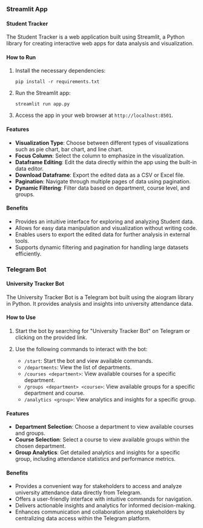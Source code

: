 ### Streamlit App

#### Student Tracker

The Student Tracker is a web application built using Streamlit, a Python library for creating interactive web apps for data analysis and visualization.

#### How to Run

1. Install the necessary dependencies:
   ```
   pip install -r requirements.txt
   ```

2. Run the Streamlit app:
   ```
   streamlit run app.py
   ```

3. Access the app in your web browser at `http://localhost:8501`.

#### Features

- **Visualization Type**: Choose between different types of visualizations such as pie chart, bar chart, and line chart.
- **Focus Column**: Select the column to emphasize in the visualization.
- **Dataframe Editing**: Edit the data directly within the app using the built-in data editor.
- **Download Dataframe**: Export the edited data as a CSV or Excel file.
- **Pagination**: Navigate through multiple pages of data using pagination.
- **Dynamic Filtering**: Filter data based on department, course level, and groups.

#### Benefits

- Provides an intuitive interface for exploring and analyzing Student data.
- Allows for easy data manipulation and visualization without writing code.
- Enables users to export the edited data for further analysis in external tools.
- Supports dynamic filtering and pagination for handling large datasets efficiently.

### Telegram Bot

#### University Tracker Bot

The University Tracker Bot is a Telegram bot built using the aiogram library in Python. It provides analysis and insights into university attendance data.

#### How to Use

1. Start the bot by searching for "University Tracker Bot" on Telegram or clicking on the provided link.

2. Use the following commands to interact with the bot:
    - `/start`: Start the bot and view available commands.
    - `/departments`: View the list of departments.
    - `/courses <department>`: View available courses for a specific department.
    - `/groups <department> <course>`: View available groups for a specific department and course.
    - `/analytics <group>`: View analytics and insights for a specific group.

#### Features

- **Department Selection**: Choose a department to view available courses and groups.
- **Course Selection**: Select a course to view available groups within the chosen department.
- **Group Analytics**: Get detailed analytics and insights for a specific group, including attendance statistics and performance metrics.

#### Benefits

- Provides a convenient way for stakeholders to access and analyze university attendance data directly from Telegram.
- Offers a user-friendly interface with intuitive commands for navigation.
- Delivers actionable insights and analytics for informed decision-making.
- Enhances communication and collaboration among stakeholders by centralizing data access within the Telegram platform.